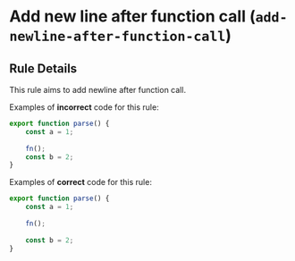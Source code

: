 # Add new line after function call (`add-newline-after-function-call`)

## Rule Details

This rule aims to add newline after function call.

Examples of **incorrect** code for this rule:

```js
export function parse() {
    const a = 1;
    
    fn();
    const b = 2;
}
```

Examples of **correct** code for this rule:

```js
export function parse() {
    const a = 1;
    
    fn();
    
    const b = 2;
}
```
